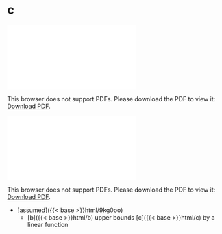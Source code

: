 # c




<object data="../local_c.pdf" type="application/pdf" width="100%" height="480px"><embed src="../local_c.pdf"><p>This browser does not support PDFs. Please download the PDF to view it: <a href="../local_c.pdf">Download PDF</a>.</p></embed></object>


<object data="../inclusions_c.pdf" type="application/pdf" width="100%" height="480px"><embed src="../inclusions_c.pdf"><p>This browser does not support PDFs. Please download the PDF to view it: <a href="../inclusions_c.pdf">Download PDF</a>.</p></embed></object>

*  [assumed]({{< base >}}html/9kg0oo)
    * [b]({{< base >}}html/b) upper bounds [c]({{< base >}}html/c) by a linear function